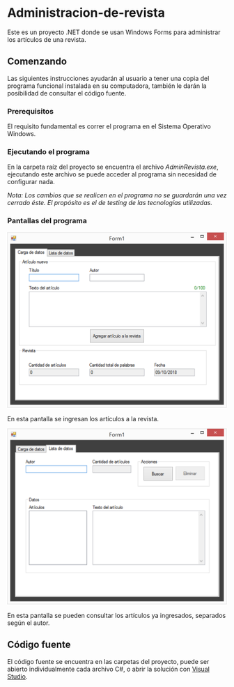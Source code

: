 # Administracion-de-revista
Este es un proyecto .NET donde se usan Windows Forms para administrar los artículos de una revista.

## Comenzando
Las siguientes instrucciones ayudarán al usuario a tener una copia del programa funcional instalada en su computadora, también le darán la posibilidad de consultar el código fuente.

### Prerequisitos
El requisito fundamental es correr el programa en el Sistema Operativo Windows.
### Ejecutando el programa
En la carpeta raíz del proyecto se encuentra el archivo _AdminRevista.exe_, ejecutando este archivo se puede acceder al programa sin necesidad de configurar nada.

_Nota: Los cambios que se realicen en el programa no se guardarán una vez cerrado éste. El propósito es el de testing de las tecnologías utilizadas._
### Pantallas del programa
![Page 1](/AdminRevista/images/1.png)

En esta pantalla se ingresan los artículos a la revista.

![Page 2](/AdminRevista/images/2.png)

En esta pantalla se pueden consultar los artículos ya ingresados, separados según el autor.

## Código fuente

El código fuente se encuentra en las carpetas del proyecto, puede ser abierto individualmente cada archivo C#, o abrir la solución con [Visual Studio](https://visualstudio.microsoft.com/es/).
